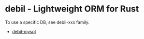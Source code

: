 # debil - Lightweight ORM for Rust

To use a specific DB, see debil-xxx family.

- [debil-mysql](https://github.com/myuon/debil-mysql)
